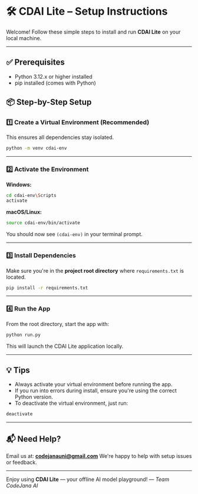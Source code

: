 # 🛠️ CDAI Lite – Setup Instructions

Welcome! Follow these simple steps to install and run **CDAI Lite** on your local machine.

---

## ✅ Prerequisites

- Python 3.12.x or higher installed
- pip installed (comes with Python)

## 📦 Step-by-Step Setup

### 1️⃣ Create a Virtual Environment (Recommended)

This ensures all dependencies stay isolated.

```bash
python -m venv cdai-env
```

---

### 2️⃣ Activate the Environment

**Windows:**

```bash
cd cdai-env\Scripts
activate
```

**macOS/Linux:**

```bash
source cdai-env/bin/activate
```

You should now see `(cdai-env)` in your terminal prompt.

---

### 3️⃣ Install Dependencies

Make sure you're in the **project root directory** where `requirements.txt` is located.

```bash
pip install -r requirements.txt
```

---

### 4️⃣ Run the App

From the root directory, start the app with:

```bash
python run.py
```

This will launch the CDAI Lite application locally.

---

## 💡 Tips

- Always activate your virtual environment before running the app.
- If you run into errors during install, ensure you're using the correct Python version.
- To deactivate the virtual environment, just run:

```bash
deactivate
```

---

## 📬 Need Help?

Email us at: **codejanauni@gmail.com**
We're happy to help with setup issues or feedback.

---

Enjoy using **CDAI Lite** — your offline AI model playground!
— *Team CodeJana AI*
